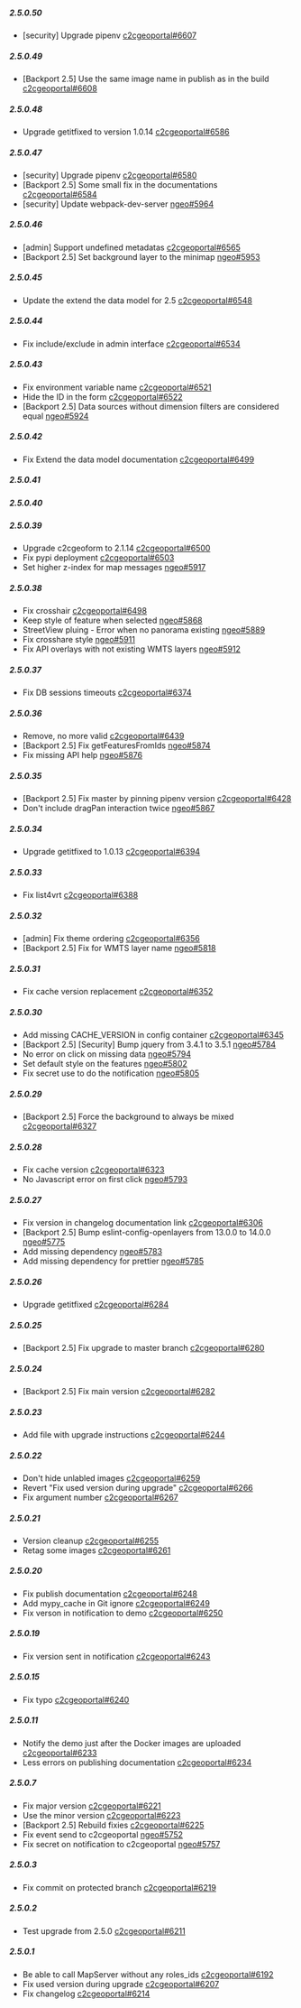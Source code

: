 ##### 2.5.0.50
* [security] Upgrade pipenv [c2cgeoportal#6607](https://github.com/camptocamp/c2cgeoportal/pull/6607)
##### 2.5.0.49
* [Backport 2.5] Use the same image name in publish as in the build [c2cgeoportal#6608](https://github.com/camptocamp/c2cgeoportal/pull/6608)
##### 2.5.0.48
* Upgrade getitfixed to version 1.0.14 [c2cgeoportal#6586](https://github.com/camptocamp/c2cgeoportal/pull/6586)
##### 2.5.0.47
* [security] Upgrade pipenv [c2cgeoportal#6580](https://github.com/camptocamp/c2cgeoportal/pull/6580)
* [Backport 2.5] Some small fix in the documentations [c2cgeoportal#6584](https://github.com/camptocamp/c2cgeoportal/pull/6584)
* [security] Update webpack-dev-server  [ngeo#5964](https://github.com/camptocamp/ngeo/pull/5964)
##### 2.5.0.46
* [admin] Support undefined metadatas [c2cgeoportal#6565](https://github.com/camptocamp/c2cgeoportal/pull/6565)
* [Backport 2.5] Set background layer to the minimap [ngeo#5953](https://github.com/camptocamp/ngeo/pull/5953)
##### 2.5.0.45
* Update the extend the data model for 2.5 [c2cgeoportal#6548](https://github.com/camptocamp/c2cgeoportal/pull/6548)
##### 2.5.0.44
* Fix include/exclude in admin interface [c2cgeoportal#6534](https://github.com/camptocamp/c2cgeoportal/pull/6534)
##### 2.5.0.43
* Fix environment variable name [c2cgeoportal#6521](https://github.com/camptocamp/c2cgeoportal/pull/6521)
* Hide the ID in the form [c2cgeoportal#6522](https://github.com/camptocamp/c2cgeoportal/pull/6522)
* [Backport 2.5] Data sources without dimension filters are considered equal [ngeo#5924](https://github.com/camptocamp/ngeo/pull/5924)
##### 2.5.0.42
* Fix Extend the data model documentation [c2cgeoportal#6499](https://github.com/camptocamp/c2cgeoportal/pull/6499)
##### 2.5.0.41
##### 2.5.0.40
##### 2.5.0.39
* Upgrade c2cgeoform to 2.1.14 [c2cgeoportal#6500](https://github.com/camptocamp/c2cgeoportal/pull/6500)
* Fix pypi deployment [c2cgeoportal#6503](https://github.com/camptocamp/c2cgeoportal/pull/6503)
* Set higher z-index for map messages [ngeo#5917](https://github.com/camptocamp/ngeo/pull/5917)
##### 2.5.0.38
* Fix crosshair [c2cgeoportal#6498](https://github.com/camptocamp/c2cgeoportal/pull/6498)
* Keep style of feature when selected [ngeo#5868](https://github.com/camptocamp/ngeo/pull/5868)
* StreetView pluing - Error when no panorama existing [ngeo#5889](https://github.com/camptocamp/ngeo/pull/5889)
* Fix crosshare style [ngeo#5911](https://github.com/camptocamp/ngeo/pull/5911)
* Fix API overlays with not existing WMTS layers [ngeo#5912](https://github.com/camptocamp/ngeo/pull/5912)
##### 2.5.0.37
* Fix DB sessions timeouts [c2cgeoportal#6374](https://github.com/camptocamp/c2cgeoportal/pull/6374)
##### 2.5.0.36
* Remove, no more valid [c2cgeoportal#6439](https://github.com/camptocamp/c2cgeoportal/pull/6439)
* [Backport 2.5] Fix getFeaturesFromIds [ngeo#5874](https://github.com/camptocamp/ngeo/pull/5874)
* Fix missing API help [ngeo#5876](https://github.com/camptocamp/ngeo/pull/5876)
##### 2.5.0.35
* [Backport 2.5] Fix master by pinning pipenv version [c2cgeoportal#6428](https://github.com/camptocamp/c2cgeoportal/pull/6428)
* Don't include dragPan interaction twice [ngeo#5867](https://github.com/camptocamp/ngeo/pull/5867)
##### 2.5.0.34
* Upgrade getitfixed to 1.0.13 [c2cgeoportal#6394](https://github.com/camptocamp/c2cgeoportal/pull/6394)
##### 2.5.0.33
* Fix list4vrt [c2cgeoportal#6388](https://github.com/camptocamp/c2cgeoportal/pull/6388)
##### 2.5.0.32
* [admin] Fix theme ordering [c2cgeoportal#6356](https://github.com/camptocamp/c2cgeoportal/pull/6356)
* [Backport 2.5] Fix for WMTS layer name [ngeo#5818](https://github.com/camptocamp/ngeo/pull/5818)
##### 2.5.0.31
* Fix cache version replacement [c2cgeoportal#6352](https://github.com/camptocamp/c2cgeoportal/pull/6352)
##### 2.5.0.30
* Add missing CACHE_VERSION in config container [c2cgeoportal#6345](https://github.com/camptocamp/c2cgeoportal/pull/6345)
* [Backport 2.5] [Security] Bump jquery from 3.4.1 to 3.5.1 [ngeo#5784](https://github.com/camptocamp/ngeo/pull/5784)
* No error on click on missing data [ngeo#5794](https://github.com/camptocamp/ngeo/pull/5794)
* Set default style on the features [ngeo#5802](https://github.com/camptocamp/ngeo/pull/5802)
* Fix secret use to do the notification [ngeo#5805](https://github.com/camptocamp/ngeo/pull/5805)
##### 2.5.0.29
* [Backport 2.5] Force the background to always be mixed [c2cgeoportal#6327](https://github.com/camptocamp/c2cgeoportal/pull/6327)
##### 2.5.0.28
* Fix cache version [c2cgeoportal#6323](https://github.com/camptocamp/c2cgeoportal/pull/6323)
* No Javascript error on first click [ngeo#5793](https://github.com/camptocamp/ngeo/pull/5793)
##### 2.5.0.27
* Fix version in changelog documentation link [c2cgeoportal#6306](https://github.com/camptocamp/c2cgeoportal/pull/6306)
* [Backport 2.5] Bump eslint-config-openlayers from 13.0.0 to 14.0.0 [ngeo#5775](https://github.com/camptocamp/ngeo/pull/5775)
* Add missing dependency [ngeo#5783](https://github.com/camptocamp/ngeo/pull/5783)
* Add missing dependency for prettier [ngeo#5785](https://github.com/camptocamp/ngeo/pull/5785)
##### 2.5.0.26
* Upgrade getitfixed [c2cgeoportal#6284](https://github.com/camptocamp/c2cgeoportal/pull/6284)
##### 2.5.0.25
* [Backport 2.5] Fix upgrade to master branch [c2cgeoportal#6280](https://github.com/camptocamp/c2cgeoportal/pull/6280)
##### 2.5.0.24
* [Backport 2.5] Fix main version [c2cgeoportal#6282](https://github.com/camptocamp/c2cgeoportal/pull/6282)
##### 2.5.0.23
* Add file with upgrade instructions [c2cgeoportal#6244](https://github.com/camptocamp/c2cgeoportal/pull/6244)
##### 2.5.0.22
* Don't hide unlabled images [c2cgeoportal#6259](https://github.com/camptocamp/c2cgeoportal/pull/6259)
* Revert "Fix used version during upgrade" [c2cgeoportal#6266](https://github.com/camptocamp/c2cgeoportal/pull/6266)
* Fix argument number [c2cgeoportal#6267](https://github.com/camptocamp/c2cgeoportal/pull/6267)
##### 2.5.0.21
* Version cleanup [c2cgeoportal#6255](https://github.com/camptocamp/c2cgeoportal/pull/6255)
* Retag some images [c2cgeoportal#6261](https://github.com/camptocamp/c2cgeoportal/pull/6261)
##### 2.5.0.20
* Fix publish documentation [c2cgeoportal#6248](https://github.com/camptocamp/c2cgeoportal/pull/6248)
* Add mypy_cache in Git ignore [c2cgeoportal#6249](https://github.com/camptocamp/c2cgeoportal/pull/6249)
* Fix verson in notification to demo [c2cgeoportal#6250](https://github.com/camptocamp/c2cgeoportal/pull/6250)
##### 2.5.0.19
* Fix version sent in notification [c2cgeoportal#6243](https://github.com/camptocamp/c2cgeoportal/pull/6243)
##### 2.5.0.15
* Fix typo [c2cgeoportal#6240](https://github.com/camptocamp/c2cgeoportal/pull/6240)
##### 2.5.0.11
* Notify the demo just after the Docker images are uploaded [c2cgeoportal#6233](https://github.com/camptocamp/c2cgeoportal/pull/6233)
* Less errors on publishing documentation [c2cgeoportal#6234](https://github.com/camptocamp/c2cgeoportal/pull/6234)
##### 2.5.0.7
* Fix major version [c2cgeoportal#6221](https://github.com/camptocamp/c2cgeoportal/pull/6221)
* Use the minor version [c2cgeoportal#6223](https://github.com/camptocamp/c2cgeoportal/pull/6223)
* [Backport 2.5] Rebuild fixies [c2cgeoportal#6225](https://github.com/camptocamp/c2cgeoportal/pull/6225)
* Fix event send to c2cgeoportal [ngeo#5752](https://github.com/camptocamp/ngeo/pull/5752)
* Fix secret on notification to c2cgeoportal [ngeo#5757](https://github.com/camptocamp/ngeo/pull/5757)
##### 2.5.0.3
* Fix commit on protected branch [c2cgeoportal#6219](https://github.com/camptocamp/c2cgeoportal/pull/6219)
##### 2.5.0.2
* Test upgrade from 2.5.0 [c2cgeoportal#6211](https://github.com/camptocamp/c2cgeoportal/pull/6211)
##### 2.5.0.1
* Be able to call MapServer without any roles_ids [c2cgeoportal#6192](https://github.com/camptocamp/c2cgeoportal/pull/6192)
* Fix used version during upgrade [c2cgeoportal#6207](https://github.com/camptocamp/c2cgeoportal/pull/6207)
* Fix changelog [c2cgeoportal#6214](https://github.com/camptocamp/c2cgeoportal/pull/6214)
